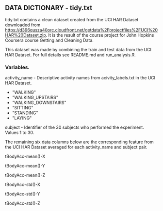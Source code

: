 ## DATA DICTIONARY - tidy.txt

tidy.txt contains a clean dataset created from the UCI HAR Dataset downloaded from https://d396qusza40orc.cloudfront.net/getdata%2Fprojectfiles%2FUCI%20HAR%20Dataset.zip.  It is the result of the course project for John Hopkins Coursera course Getting and Cleaning Data.

This dataset was made by combining the train and test data from the UCI HAR Dataset.  For full details see README.md and run_analysis.R.

### Variables.

activity_name - Descriptive activity names from acivity_labels.txt in the UCI HAR Dataset.
* "WALKING"
* "WALKING_UPSTAIRS"
* "WALKING_DOWNSTAIRS"
* "SITTING"
* "STANDING"
* "LAYING"

subject - Identifier of the 30 subjects who performed the experiment. Values 1 to 30.

The remaining six data columns below are the corresponding feature from the UCI HAR Dataset averaged for each activity_name and subject pair.

tBodyAcc-mean()-X 

tBodyAcc-mean()-Y 

tBodyAcc-mean()-Z 

tBodyAcc-std()-X 

tBodyAcc-std()-Y 

tBodyAcc-std()-Z